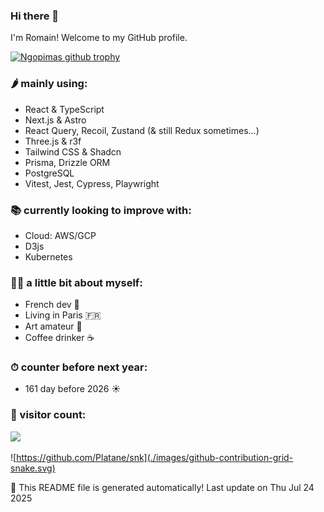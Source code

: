 
### Hi there 👋

I'm Romain! Welcome to my GitHub profile.

[![Ngopimas github trophy](https://github-profile-trophy.vercel.app/?username=Ngopimas&title=MultiLanguage,Commits,PullRequest)](https://github.com/ryo-ma/github-profile-trophy)

<!--
<img src="https://yata-apix-a9caea66-ad78-425f-aa08-e292558ebb65.lss.locawebcorp.com.br/b7c7dbff38ae4f419c94ce8d2254b9d9.png">
**Ngopimas/Ngopimas** is a ✨ _special_ ✨ repository because its `README.md` (this file) appears on your GitHub profile.
Here are some ideas to get you started:

- 🔭 I’m currently working on ...
- 🌱 I’m currently learning ...
- 👯 I’m looking to collaborate on ...
- 🤔 I’m looking for help with ...
- 💬 Ask me about ...
- 📫 How to reach me: ...
- 😄 Pronouns: ...
- ⚡ Fun fact: ...

<img src="https://yata-apix-a9caea66-ad78-425f-aa08-e292558ebb65.lss.locawebcorp.com.br/b7c7dbff38ae4f419c94ce8d2254b9d9.png">
-->

### 🌶 mainly using:

- React & TypeScript
- Next.js & Astro
- React Query, Recoil, Zustand (& still Redux sometimes...)
- Three.js & r3f
- Tailwind CSS & Shadcn
- Prisma, Drizzle ORM
- PostgreSQL
- Vitest, Jest, Cypress, Playwright

### 📚 currently looking to improve with:

- Cloud: AWS/GCP
- D3js
- Kubernetes

### 👨‍💻 a little bit about myself:

- French dev 🥖
- Living in Paris 🇫🇷
- Art amateur 🎨
- Coffee drinker ☕

### ⏱ counter before next year:
- 161 day before 2026 ☀️

### 🧮 visitor count:

<img src="https://profile-counter.glitch.me/Ngopimas/count.svg" />

![https://github.com/Platane/snk](./images/github-contribution-grid-snake.svg)

🤖 This README file is generated automatically! Last update on Thu Jul 24 2025
